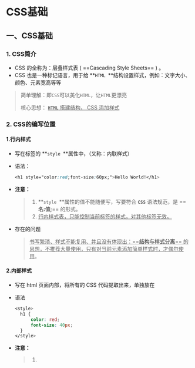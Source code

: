 # CSS基础

## 一、CSS基础

### 1. CSS简介

- CSS 的全称为：层叠样式表 ( ==Cascading Style Sheets== ) 。 
- CSS 也是一种标记语言，用于给 **`HTML `**结构设置样式，例如：文字大小、颜色、元素宽高等等

> 简单理解：即`CSS`可以美化`HTML`，让`HTML`更漂亮
>
> 核心思想： <u>**`HTML`** 搭建结构， CSS 添加样式</u>

### 2. CSS的编写位置

#### 1.行内样式

- 写在标签的 **`style `**属性中，（又称：内联样式）

- 语法：

  ```css
  <h1 style="color:red;font-size:60px;">Hello World!</h1>
  ```

- **注意：**

  > 1. **`style `**属性的值不能随便写，写要符合 **`CSS`** 语法规范，是 ==**名:值;**== 的形式。 
  > 2. <u>行内样式表，只能控制当前标签的样式，对其他标签无效。</u>

- 存在的问题

  > <u>书写繁琐、样式不能复用、并且没有体现出：==**结构与样式分离**== 的思想，不推荐大量使用，只有对当前元素添加简单样式时，才偶尔使用</u>。

#### 2.内部样式

- 写在 html 页面内部，将所有的 CSS 代码提取出来，单独放在 

- 语法

  ```css
  <style>
  	h1 {
  		color: red;
  		font-size: 40px;
  	}
  </style>
  ```

- **注意：**

  > 1. <u><style> 标签理论上可以放在 HTML 文档的任何地方，但一般都放在 <head> 标签中</u>
  >
  > 2. 此种写法：样式可以复用、代码结构清晰

- 存在的问题

  > 1. 并没有实现：<u>**结构与样式完全分离**</u>
  > 2. 多个 **`HTML`** 页面无法复用样式

#### 3.外部样式

- 写在单独的**` .css`** 文件中，随后在 **`HTML`** 文件中引入使用

- 语法：

  - 新建一个扩展名为**` .css`** 的样式文件，把所有 **`CSS `**代码都放入此文件中

    ```css
    h1{
    	color: red;
    	font-size: 40px;
    }
    ```

  - 在 **`HTML `**文件中引入**` .css`** 文件

    ```html
    <link rel="stylesheet" href="./xxx.css">
    ```

- 注意：

  > 1. **`<link>`**标签要写在==<head>==标签中。  
  > 2. **`<link>`**标签属性说明： 
  >    - **`href `**：引入的文档来自于哪里。 
  >    - **`rel`** ：( relation ：关系）说明引入的文档与当前文档之间的关系。
  > 3. 外部样式的优势：样式可以复用、结构清晰、可触发浏览器的缓存机制，提高访问速 度 ，实现了结构与样式的完全分离。  
  > 4. 实际开发中，几乎都使用外部样式，这是==最推荐的使用方式！==

### 3.样式表的优先级

- 优先级规则：**行内样式 > 内部样式 = 外部样式**

  > 1. 内部样式、外部样式，这二者的优先级相同，且：<u>后面的会覆盖 前面的（简记：“后来者居上”）</u>
  > 2. 同一个样式表中，优先级也和编写顺序有关，且：<u>后面的会覆盖 前面的（简记：“后来者居上”）</u>

- | 分类     | 优点                                                         | 缺点                                                       | 使用频率 | 作用范围     |
  | -------- | ------------------------------------------------------------ | ---------------------------------------------------------- | -------- | ------------ |
  | 行内样式 | **优先级最高**                                               | 1.结构与样式未分离<br />2.代码结构混乱<br />3.样式不能复用 | 很低     | **当前标签** |
  | 内部样式 | **1.样式可重复使用<br />2.代码结构清晰**                     | 1.结构与样式未彻底分离<br />2.样式不能多页面复用           | 一般     | **当前页面** |
  | 外部样式 | **1.样式可多页面复用<br />2.代码结构清晰<br />3.可触发浏览器的缓存机制<br />4.结构与样式彻底分离** | **需要引入才能使用**                                       | **最高** | **多个页面** |

### 4.CSS语法规范

**`CSS`**语法规范由两部分构成：

- 1. **选择器：找到要添加样式的元素**
- 2. **声明块：设置具体的样式（声明块是由一个或多个声明组成的），声明的格式为：==`属性名：属性值`==**

> 备注1：最后一个声明后的分号
>
> 备注2：选择器与声明块之间，属性名与属性值之间，均有一个空格

- 注释的写法：

  ```css
  /* 给h1元素添加样式 */
  h1 {
  	/* 设置文字颜色为红色 */
  	color: red;
  	/* 设置文字大小为40px */
  	font-size: 40px
  }
  ```

### 5.CSS代码风格

- **展开风格**：开发时推荐，便于**维护和调试**

  ```css
  h1 {
  	color: red;
  	font-size: 40px;
  }
  ```

- **紧凑风格：项目上线时推荐，可减小文件体积**

  ```css
  h1{color:red;font-size:40px;}
  ```

- **备注：**

  > **项目上线时，我们会通过工具将【展开风格】的代码，变成【紧凑风格】，这样可以减小文 件体积，节约网络流量，同时也能让用户打开网页时速度更快**

## 二、CSS选择器

### 1. CSS基本选择器

1. 通配选择器
2. 元素选择器
3. 类选择器
4. `id` 选择器

#### 1.1通配选择器

- 作用：可以选中所有`html` 标签

- 语法：

  ```css
  * {
  	属性名: 属性值;
  }
  ```

#### 1.2元素选择器

- 作用：为页面中**某种元素**统一设置样式

- 语法：

  ```css
  标签名 {
  	属性名: 属性值;
  }
  ```

- 备注：元素选择器无法实现**差异化设置**，所有标签都一样

#### 1.3类选择器

- 作用：根据元素的`class`值，选中某些元素

- 语法：

  ```css
  .类名 {
  	属性名: 属性值;
  }
  ```

- 注意：

  > 1. 元素的 `class` 属性值不带 . ，但 `CSS `的类选择器要带 ==**\. **== 
  >
  > 2.  `class` 值，是我们自定义的，按照标准：不要使用纯数字、不要使用中文、尽量使用 英文与数字的组合，若由多个单词组成，使用 - 做连接，例如： left-menu ，且命名 要有意义，做到 “**见名知意**”
  >
  > 3. 一个元素不能写多个 `class` 属性，下面是 错误示例：
  >
  >    ```css
  >    <!-- 该写法错误，元素的属性不能重复，后写的会失效 -->
  >    <h1 class="speak" class="big">你好啊</h1>
  >    ```
  >
  >    
  >
  > 4.  一个元素的 class 属性，能写多个值，要用空格隔开，例如：
  >
  >    ```css
  >    <!-- 该写法正确，class属性，能写多个值 -->
  >    <h1 class="speak big">你好啊</h1>
  >    ```

#### 1.4 ID选择器

- 作用：根据元素的`id` 属性值，来**精准**的选中**某个**元素

- 语法：

  ```css
  #id值 {
  	属性名: 属性值;
  }
  ```

- 注意：

  - **`id `**属性值：尽量由**字母、数字、下划线( `_` )、短杠(` - `)**组成，最好以字母开头、不要包含空格、<u>区分大小写</u>
  -  一个元素只能拥有一个` id` 属性，多个元素的` id `属性值不能相同 
  - 一个元素可以同时拥有 `id` 和 `class` 属性

#### 1.5 基本选择器总结

| 基本选择器 | 特点                                                  | 用法                  |
| ---------- | ----------------------------------------------------- | --------------------- |
| 通配选择器 | 选中所有标签，一般用于清除样式                        | `* {color:red}`       |
| 元素选择器 | 选中所有同种标签，但是不能差异化选择                  | `h1 {color:red}`      |
| 类选择器   | 选中所有特定类名（ `class `值）的元素 —— 使用频率很高 | `.say {color:red}`    |
| ID选择器   | 选中特定` id` 值的那个元素（唯一的）                  | `#earthy {color:red}` |

### 2. CSS 复合选择器

一、基本 交集选择器

- 作用：选中同时符合多个条件的元素。 

  > 交集有并且的含义（通俗理解：即......又...... 的意思），例如：年轻且长得帅。 
  >
  
- 语法：选择器1选择器2选择器3...选择器n {}

- 注意：

  1. 有标签名，标签名必须写在前面。 
  2. id 选择器、通配选择器，理论上可以作为交集的条件，但实际应用中几乎不用 —— 因为没 有意义。 
  3.  交集选择器中不可能出现两个元素选择器，因为一个元素，不可能即是 p 元素又是 span 元 素。 
  4. 用的最多的交集选择器是：元素选择器配合类名选择器

#### 2.2 并集选择器

- 作用：选中多个选择器对应的元素，又称：**分组选择器**。

- 语法：选择器1, 选择器2, 选择器3, ... 选择器n {}

  > 多个选择器通过**` , `**连接，此处**` , `**的含义就是：**`或`**

- 注意： 

  1. 并集选择器，我们一般竖着写。 
  2. 任何形式的选择器，都可以作为并集选择器的一部分 。 
  3.  并集选择器，通常用于集体声明，可以缩小样式表体积。

#### 2.3 HTML元素间的关系

- 父元素：**直接**包裹某个元素的元素，就是该元素的父元素
- 子元素：被父元素**直接**包含的元素（简记：儿子元素）
- 祖先元素：一直往外找，都是祖先。父元素，也算是祖先元素的一种
- 后代元素：一直往里找，都是后代。子元素，也算是后代元素的一种
- 兄弟元素：具有**相同父元素**的元素，互为兄弟元素

#### 2.4 后代选择器

- 作用：选中指定元素中，符合要求的**后代元素**
- 语法：选择器1 选择器2 选择器3 ...... 选择器n {} （先写祖先，再写后代）**（有空格）**
- 注意： 
  1. 后代选择器，最终选择的是后代，不选中祖先。 
  2. 儿子、孙子、重孙子，都算是后代。 
  3.  结构一定要符合之前讲的 HTML 嵌套要求，例如：不能 p 中写 h1 ~ h6

#### 2.5 子代选择器**（ > ）**

- 作用：选中指定元素中，符合要求的子元素（**儿子元素**）。（先写父，再写子）

- 语法：选择器1 > 选择器2 > 选择器3 > ...... 选择器n {}

  > 选择器之间，用**` >`** 隔开，**` > `**可以理解为：" xxx 的子代"，其实就是儿子的意思。 选择器 1234....n ，可以是我们之前学的任何一种选择器

- 注意： 

  1. 子代选择器，最终选择的是子代，不是父级。 
  2. 子、孙子、重孙子、重重孙子 ...... 统称后代！，子就是指**儿子**。

#### 2.6 兄弟选择器**（相邻： + ）（通用： ~ ）**

- 相邻兄弟选择器
  - 作用：选中指定元素后，符合条件的**相邻兄弟**元素
  - 语法： 选择器1+选择器2 {} 。
- 通用兄弟选择器
  - 作用：选中指定元素后，符合条件的**所有兄弟元素**
  - 语法： 选择器1~选择器2 {} 
  - 注意：两种兄弟选择器，选择的是**下面**的兄弟

#### 2.7 属性选择器

- 作用：选中属性值符合一定要求的元素
- 语法： 
  1. [属性名] 选中**具有**某个属性的元素。 
  2. [属性名="值"] 选中包含某个属性，且属性值**等于**指定值的元素。 
  3. [属性名^="值"] 选中包含某个属性，且属性值以指定的值**开头**的元素。 
  4. [属性名$="值"] 选中包含某个属性，且属性值以指定的值**结尾**的元素。 
  5. [属性名*=“值”] 选择包含某个属性，属性值**包含**指定值的元素

#### 2.8 伪类选择器

- 作用：选中特殊状态的元素

  > 如何理解“伪” ? — 虚假的，不是真的。 
  >
  > 如何理解“伪类”？ — 像类( class )，但不是类，是元素的一种特殊状态

- 常用的伪类选择器

##### 2.8.1 动态伪类：

     1. :link 超链接未被访问的状态。 
    
     2. :visited 超链接访问过的状态。 
    
     3. :hover 鼠标悬停在元素上的状态。 
    
     4. :active 元素激活的状态
    
        > 什么是激活？—— 按下鼠标不松开。 注意点：遵循 LVHA 的顺序，即： link 、 visited 、 hover 、 active 。
    
     5. :focus 获取焦点的元素

##### 2.8.2 结构伪类：

  - 常用：
  
    1. :first-child 所有兄弟元素中的第一个。 
    2. :last-child 所有兄弟元素中的最后一个。 
    3. :nth-child(n) 所有兄弟元素中的第 n 个。 
    4. :first-of-type 所有同类型兄弟元素中的第一个。 
    5. :last-of-type 所有同类型兄弟元素中的最后一个。 
    6. :nth-of-type(n) 所有同类型兄弟元素中的 第n个 。
  
    关于 n 的值：
  
    > 1. 0 或 不写 ：什么都选不中 —— 几乎不用。 
    > 2. n ：选中所有子元素 —— 几乎不用。 
    > 3. 1~正无穷的整数 ：选中对应序号的子元素。 
    > 4. 2n 或 even ：选中序号为偶数的子元素。 
    > 5. 2n+1 或 odd ：选中序号为奇数的子元素。 
    > 6. -n+3 ：选中的是前 3 个。
  
  - 了解：
  
    1. :nth-last-child(n) 所有兄弟元素中的倒数第 n 个。 
    2. :nth-last-of-type(n) 所有同类型兄弟元素中的 倒数第n个 。 
    3. :only-child 选择没有兄弟的元素（独生子女）。 
    4. :only-of-type 选择没有同类型兄弟的元素。 
    5. :root 根元素。 
    6. :empty 内容为空元素（空格也算内容）。

##### 2.8.3 否定伪类

- :not(选择器) 排除满足括号中条件的元素

##### 2.8.4 UI伪类

1. :checked 被选中的复选框或单选按钮。 
2. :enable 可用的表单元素（没有 disabled 属性）。 
3. :disabled 不可用的表单元素（有 disabled 属性）

##### 2.8.5目标伪类（了解）

- :target 选中锚点指向的元素

##### 2.8.6 语言伪类（了解）

- :lang() 根据指定的语言选择元素（本质是看 lang 属性的值）

#### 2.9 伪元素选择器

- 作用：选中元素中的一些特殊位置
- 常用伪元素：
  - ::first-letter 选中元素中的第一个文字。 
  - ::first-line 选中元素中的第一行文字。
  - ::selection 选中被鼠标选中的内容。 
  - ::placeholder 选中输入框的提示文字。 
  - ::before 在元素最开始的位置，创建一个子元素（必须用 content 属性指定内容）。 
  - ::after 在元素最后的位置，创建一个子元素（必须用 content 属性指定内容）。

### 3. 选择器的优先级（权重）

通过不同的选择器，选中相同的元素 ，并且为相同的样式名设置不同的值时，就发生了样式的冲突。 到底应用哪个样式，此时就需要看优先级了

- 简单描述：

  > 行内样式 > ID选择器 > 类选择器 > 元素选择器 > 通配选择器

- 详细描述：

  1. 计算方式：每个选择器，都可计算出一组权重，格式为： (a,b,c)
     - a : ID 选择器的个数。 
     - b : 类、伪类、属性 选择器的个数。 
     - c : 元素、伪元素 选择器的个数。
  2. 比较规则：按照从左到右的顺序，依次比较大小，当前位胜出后，后面的不再对比
  3. 特殊规则： 
     1. 行内样式权重大于所有选择器。 
     2. !important 的权重，大于行内样式，大于所有选择器，权重最高！

## 三、CSS三大特性

### 1. 层叠性

- 概念：如果发生了样式冲突，那就会根据一定的规则（选择器优先级），进行样式的层叠（覆 盖）

  > 什么是样式冲突？ ——— 元素的同一个样式名，被设置了不同的值，这就是冲突

### 2. 继承性

- 概念：元素会自动拥有其父元素、或其祖先元素上所设置的某些样式。 

- 规则：优先继承离得近的。 

- 常见的可继承属性：

  > text-?? ， font-?? ， line-?? 、 color .....

- 备注：参照[MDN](https://developer.mozilla.org/zh-CN/)网站，可查询属性是否可被继承

### 3. 优先级

- 简单聊： !important > 行内样式 > ID选择器 > 类选择器 > 元素选择器 > * > 继承的样 式。 

- 详细聊：需要计算权重。

  > 计算权重时需要注意：==**并集选择器的每一个部分是分开算的！**==

## 四、CSS常用属性

### 1. 像素的概念

- 概念：我们的电脑屏幕是，是由一个一个“小点”组成的，每个“小点”，就是一个像素（px）。 
- 规律：像素点越小，呈现的内容就越清晰、越细腻。

### 2.颜色的表示

#### 2.1 表示方式一：颜色名

- 红色：red 
- 绿色：green 
- 蓝色：blue 
- 紫色：purple 
- 橙色：orange 
- 灰色：gray
- ......
- [MDN参考文档](https://developer.mozilla.org/en-US/docs/Web/CSS/named-color)

#### 2.2表示方式二：rgb 或 rgba

- 编写方式：使用 红、黄、蓝 这三种光的三原色进行组合。 

  - r 表示 红色 
  - g 表示 绿色 
  - b 表示 蓝色 
  - a 表示 透明度

- 举例：

  ```css
  /* 使用 0~255 之间的数字表示一种颜色 */
  color: rgb(255, 0, 0);/* 红色 */
  color: rgb(0, 255, 0);/* 绿色 */
  color: rgb(0, 0, 255);/* 蓝色 */
  color: rgb(0, 0, 0);/* 黑色 */
  color: rgb(255, 255, 255);/* 白色 */
  
  /* 混合出任意一种颜色 */
  color:rgb(138, 43, 226) /* 紫罗兰色 */
  color:rgba(255, 0, 0, 0.5);/* 半透明的红色 */
  
  /* 也可以使用百分比表示一种颜色（用的少） */
  color: rgb(100%, 0%, 0%);/* 红色 */
  color: rgba(100%, 0%, 0%,50%);/* 半透明的红色 */
  ```

- 小规律：

  > 1. 若三种颜色值相同，呈现的是灰色，值越大，灰色越浅。 
  > 2. rgb(0, 0, 0) 是黑色， rgb(255, 255,255) 是白色。 
  > 3. 对于 rbga 来说，前三位的 rgb 形式要保持一致，要么都是 0~255 的数字，要么都是 百分比 。

#### 2.3表示方式三：HEX 或 HEXA

HEX 的原理同与 rgb 一样，依然是通过：红、绿、蓝色 进行组合，只不过要用 6位（分成3组） 来 表达

格式为：**`# rrggbb`**

> 每一位数字的取值范围是： 0 ~ f ，即：（ 0, 1, 2, 3, 4, 5, 6, 7, 8, 9, a, b, c, d, e, f ） 所以每一种光的最小值是： 00 ，最大值是： ff

```css
color: #ff0000;/* 红色 */
color: #00ff00;/* 绿色 */
color: #0000ff;/* 蓝色 */
color: #000000;/* 黑色 */
color: #ffffff;/* 白色 */
/* 如果每种颜色的两位都是相同的，就可以简写*/
color: #ff9988;/* 可简为：#f98 */
/* 但要注意前三位简写了，那么透明度就也要简写 */
color: #ff998866;/* 可简为：#f986 */
```

#### 2.4表示方式四：HSL 或 HSLA

- HSL 是通过：色相、饱和度、亮度，来表示一个颜色的，格式为： hsl(色相,饱和度,亮度) 
  - 色相：取值范围是 0~360 度
  - 饱和度：取值范围是 0%~100% 。（向色相中对应颜色中添加灰色， 0% 全灰， 100% 没有 灰） 
  - 亮度：取值范围是 0%~100% 。（ 0% 亮度没了，所以就是黑色。 100% 亮度太强，所以就是 白色了） HSLA 其实就是在 HSL 的基础上，添加了透明度。
- HSLA 其实就是在 HSL 的基础上，添加了透明度

### 3. CSS字体属性

#### 3.1字体大小

- 属性名： font-size 

- 作用：控制字体的大小。 

- 语法：

  ```css
  div {
  	font-size: 40px;
  }
  ```

- 注意点：

  > 1. Chrome 浏览器支持的最小文字为 12px ，默认的文字大小为 16px ，并且 0px 会自动 消失。 
  > 2. 不同浏览器默认的字体大小可能不一致，所以最好给一个明确的值，不要用默认大 小。 
  > 3. 通常以给 body 设置 font-size 属性，这样 body 中的其他元素就都可以继承了。

#### 3.2字体族

- 属性名： font-family 

- 作用：控制字体类型。 

- 语法：

  ```css
  div {
  	font-family: "STCaiyun","Microsoft YaHei",sans-serif
  }
  ```

- 注意：

  > 1. 使用字体的英文名字兼容性会更好，具体的英文名可以自行查询，或在电脑的设置里 去寻找。 
  > 2. 如果字体名包含空格，必须使用引号包裹起来。 
  > 3. 可以设置多个字体，按照从左到右的顺序逐个查找，找到就用，没有找到就使用后面 的，且通常在最后写上 serif （衬线字体）或 sans-serif （非衬线字体）。 
  > 4. windows 系统中，默认的字体就是微软雅黑。

#### 3.3字体风格

- 属性名： font-style 

- 作用：控制字体是否为斜体。 

- 常用值： 

  1. normal ：正常（默认值） 
  2. italic ：斜体（使用字体自带的斜体效果）**（推荐）** 
  3. oblique ：斜体（强制倾斜产生的斜体效果）

- 语法：

  ```css
  div {
  	font-style: italic;
  }
  ```

#### 3.4字体粗细

- 属性名： font-weight 

- 作用：控制字体的粗细。 

- 常用值： 

  - 关键词

    > 1. lighter ：细 
    > 2. normal ： 正常 
    > 3. bold ：粗 
    > 4. bolder ：很粗 （多数字体不支持）

  - 数值：

    > 1. 100~1000 且无单位，数值越大，字体越粗 （或一样粗，具体得看字体设计时的 精确程度）。 
    > 2. 100~300 等同于 lighter ， 400~500 等同于 normal ， 600 及以上等同于 bold 。

- 语法：

  ```css
  div {
  	font-weight: bold;
  }
  div {
  	font-weight: 600;
  }
  ```

#### 3.5字体复合写法

- 属性名： font ，可以把上述字体样式合并成一个属性。 
- 作用：将上述所有字体相关的属性复合在一起编写。 
- 编写规则： 
  1. 字体大小、字体族必须都写上。 
  2. 字体族必须是最后一位、字体大小必须是倒数第二位。 
  3. 各个属性间用空格隔开。 
- 实际开发中更推荐复合写法，但这也不是绝对的，比如只想设置字体大小，那就直接用 fontsize 属性。

### 4. CSS文本属性

#### 4.1文本颜色

- 属性名： color 
- 作用：控制文字的颜色。 
- 可选值： 
  1. 颜色名 
  2. rgb 或 rgba **（常用）**
  3. HEX 或 HEXA （十六进制）**（常用）** 
  4. HSL 或 HSLA

#### 4.2文本间距

- 字母间距： letter-spacing 
- 单词间距： word-spacing （通过空格识别词） 
- 属性值为像素（ px ），正值让间距增大，负值让间距缩小。

#### 4.3文本修饰

- 属性名： text-decoration 
- 作用：控制文本的各种装饰线。 
- 可选值： 
  1. none ： 无装饰线（常用） 
  2. underline ：下划线（常用） 
  3. overline ： 上划线 
  4. line-through ： 删除线 
  5. 可搭配如下值使用： 
     - dotted ：虚线 
     - wavy ：波浪线 
     - 也可以指定颜色

#### 4.5文本对齐__水平

- 属性名： text-align 。 
- 作用：控制文本的水平对齐方式。 
- 常用值： 
  1. left ：左对齐（默认值） 
  2. right ：右对齐 
  3. center ：居中对齐

#### 4.7细说font-size

1. 由于字体设计原因，文字最终呈现的大小，并不一定与 font-size 的值一致，可能大，也可能 小。
2. 通常情况下，文字相对字体设计框，并不是垂直居中的，通常都靠下 一些。

#### 4.7行高

- 属性名： line-height 

- 作用：控制一行文字的高度。 

- 可选值： 

  1. normal ：由浏览器根据文字大小决定的一个默认值。 
  2. 像素( px )。 
  3. 数字：参考自身 font-size 的倍数（很常用）。 
  4. 百分比：参考自身 font-size 的百分比。 

- 备注：由于字体设计原因，文字在一行中，并不是绝对垂直居中，若一行中都是文字，不会太影响 观感。

- 行高注意事项：

  > 1. line-height 过小会怎样？—— 文字产生重叠，且最小值是 0 ，不能为负数。 
  > 2. line-height 是可以继承的，且为了能更好的呈现文字，最好写数值。 
  > 3. line-height 和 height 是什么关系？ 
  >    - 设置了 height ，那么高度就是 height 的值。 
  >    - 不设置 height 的时候，会根据 line-height 计算高度。

- 应用场景：

  1. 对于多行文字：控制行与行之间的距离
  2. 对于单行文字：让 height 等于 line-height ，可以实现文字垂直居中

#### 4.8文本对齐__垂直

1. 顶部：无需任何属性，在垂直方向上，默认就是顶部对齐。

2. 居中：对于单行文字，让 height = line-height 即可

3. 底部：对于单行文字，目前一个临时的方式：

   - 让 line-height = ( height × 2 ) - font-size - x 。

     > 备注： x 是根据字体族，动态决定的一个值。

#### 4.9 vertical-align

- 属性名： vertical-align 。 
- 作用：用于指定同一行元素之间，或 表格单元格 内文字的 垂直对齐方式。 
- 常用值： 
  1. baseline （默认值）：使元素的基线与父元素的基线对齐。 
  2. top ：使元素的顶部与其所在行的顶部对齐。 
  3. middle ：使元素的中部与父元素的基线加上父元素字母 x 的一半对齐。 
  4. bottom ：使元素的底部与其所在行的底部对齐。
- **注意：`vertical-align` 不能控制块元素。**

### 5. CSS列表属性




















